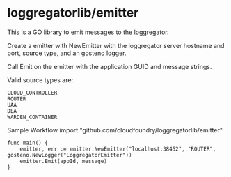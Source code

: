 loggregatorlib/emitter
==================

This is a GO library to emit messages to the loggregator.

Create a emitter with NewEmitter with the loggregator server hostname and port, source type, and an gosteno logger.

Call Emit on the emitter with the application GUID and message strings.

Valid source types are:

 	CLOUD_CONTROLLER
 	ROUTER
 	UAA
 	DEA
 	WARDEN_CONTAINER


Sample Workflow
    import "github.com/cloudfoundry/loggregatorlib/emitter"

    func main() {
        emitter, err := emitter.NewEmitter("localhost:38452", "ROUTER", gosteno.NewLogger("LoggregatorEmitter"))
        emitter.Emit(appId, message)
    }